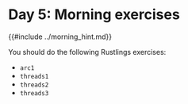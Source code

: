 # Day 5: Morning exercises

{{#include ../morning_hint.md}}

You should do the following Rustlings exercises:

- `arc1`
- `threads1`
- `threads2`
- `threads3`
